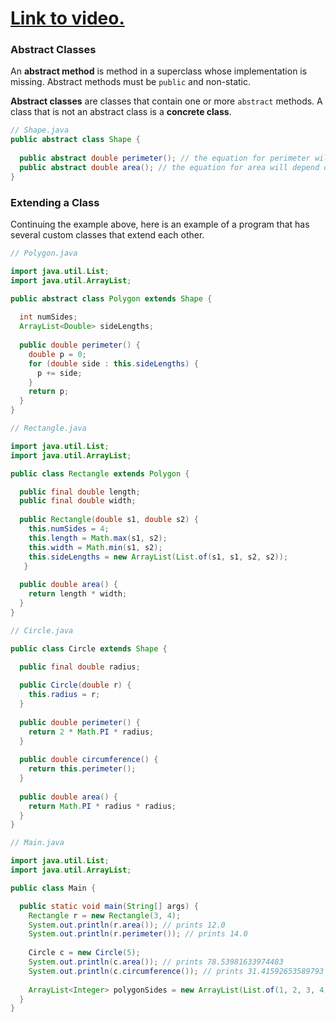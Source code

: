 # [Link to video.](TODO)


### Abstract Classes

An **abstract method** is method in a superclass whose implementation is missing. Abstract methods must be `public` and non-static.

**Abstract classes** are classes that contain one or more `abstract` methods. A class that is not an abstract class is a **concrete class**. 

```java
// Shape.java
public abstract class Shape {
  
  public abstract double perimeter(); // the equation for perimeter will depend on the shape
  public abstract double area(); // the equation for area will depend on the shape
}
```

### Extending a Class

Continuing the example above, here is an example of a program that has several custom classes that extend each other. 

```java
// Polygon.java

import java.util.List;
import java.util.ArrayList;

public abstract class Polygon extends Shape {
  
  int numSides;
  ArrayList<Double> sideLengths;
  
  public double perimeter() {
    double p = 0;
    for (double side : this.sideLengths) {
      p += side;
    }
    return p;
  }
}
```

```java
// Rectangle.java

import java.util.List;
import java.util.ArrayList;

public class Rectangle extends Polygon {

  public final double length;
  public final double width;
    
  public Rectangle(double s1, double s2) {
    this.numSides = 4;
    this.length = Math.max(s1, s2);
    this.width = Math.min(s1, s2);
    this.sideLengths = new ArrayList(List.of(s1, s1, s2, s2));
   }
    
  public double area() {
    return length * width;
  }  
}
```

```java
// Circle.java

public class Circle extends Shape {

  public final double radius;
    
  public Circle(double r) {
    this.radius = r;
  }
   
  public double perimeter() {
    return 2 * Math.PI * radius;
  }
  
  public double circumference() {
    return this.perimeter();
  }
    
  public double area() {
    return Math.PI * radius * radius;
  }  
}
```

```java
// Main.java

import java.util.List;
import java.util.ArrayList;

public class Main {

  public static void main(String[] args) {
    Rectangle r = new Rectangle(3, 4);
    System.out.println(r.area()); // prints 12.0
    System.out.println(r.perimeter()); // prints 14.0
    
    Circle c = new Circle(5);
    System.out.println(c.area()); // prints 78.53981633974483
    System.out.println(c.circumference()); // prints 31.41592653589793
    
    ArrayList<Integer> polygonSides = new ArrayList(List.of(1, 2, 3, 4));
  }
}
```
